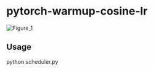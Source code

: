 # pytorch-warmup-cosine-lr

![Figure_1](https://user-images.githubusercontent.com/33244972/61711191-6bf9b900-ad8e-11e9-85f0-e6c55fbc5bc6.png)


## Usage

python scheduler.py

